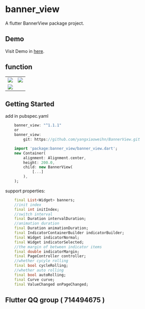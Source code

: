 # banner_view

A flutter BannerView package project.
## Demo
Visit Demo in <a href="https://github.com/yangxiaoweihn/BannerViewExample">here</a>.
## function
<table> 
    <tr>
        <td><img src="https://raw.githubusercontent.com/yangxiaoweihn/BannerView/master/screenshot/device-s-image-0.jpg" /></td>
        <td><img src="https://raw.githubusercontent.com/yangxiaoweihn/BannerView/master/screenshot/device-s-image-1.jpg" /></td>
    </tr>
    <tr>
        <td><img src="https://raw.githubusercontent.com/yangxiaoweihn/BannerView/master/screenshot/device-s-gif-0.gif" /></td>
    </tr>
</table>

## Getting Started
add in pubspec.yaml
```dart
    banner_view: "^1.1.1"
    or
    banner_view: 
        git: https://github.com/yangxiaoweihn/BannerView.git
```

```dart
    import 'package:banner_view/banner_view.dart';
    new Container(
        alignment: Alignment.center,
        height: 200.0,
        child: new BannerView(
            [...]
        ),
    );
```
support properties:
```dart
    final List<Widget> banners;
    //init index
    final int initIndex;
    //switch interval
    final Duration intervalDuration;
    //animation duration
    final Duration animationDuration;
    final IndicatorContainerBuilder indicatorBuilder;
    final Widget indicatorNormal;
    final Widget indicatorSelected;
    //the margin of between indicator items
    final double indicatorMargin;
    final PageController controller;
    //whether cycyle rolling
    final bool cycleRolling;
    //whether auto rolling
    final bool autoRolling;
    final Curve curve;
    final ValueChanged onPageChanged;
```
## Flutter QQ group ( 714494675 )
